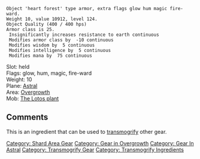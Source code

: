    Object 'heart forest' type armor, extra flags glow hum magic fire-ward.
    Weight 10, value 10912, level 124.
    Object Quality (400 / 400 hps)
    Armor class is 25.
     Insignificantly increases resistance to earth continuous
     Modifies armor class by  -10 continuous
     Modifies wisdom by  5 continuous
     Modifies intelligence by  5 continuous
     Modifies mana by  75 continuous

Slot: held  
Flags: glow, hum, magic, fire-ward  
Weight: 10  
Plane: [Astral](:Category:_Astral "wikilink")  
Area: [Overgrowth](:Category:Overgrowth "wikilink")  
Mob: [The Lotos plant](The_Lotos_plant "wikilink")  

## Comments

This is an ingredient that can be used to
[transmogrify](transmogrify "wikilink") other gear.

[Category: Shard Area Gear](Category:_Shard_Area_Gear "wikilink")
[Category: Gear in Overgrowth](Category:_Gear_in_Overgrowth "wikilink")
[Category: Gear In Astral](Category:_Gear_In_Astral "wikilink")
[Category: Transmogrify Gear](Category:_Transmogrify_Gear "wikilink")
[Category: Transmogrify
Ingredients](Category:_Transmogrify_Ingredients "wikilink")
